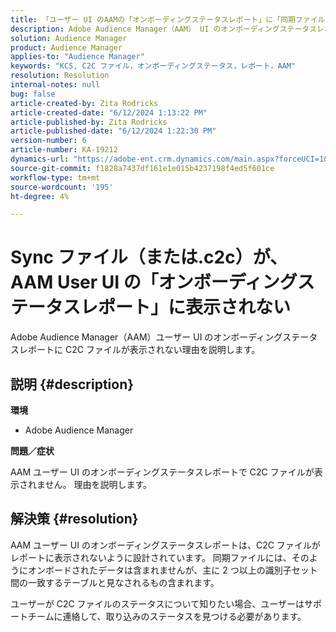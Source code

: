 ```yaml
---
title: 「ユーザー UI のAAMの「オンボーディングステータスレポート」に「同期ファイル（または.c2c）」が表示されない」
description: Adobe Audience Manager（AAM） UI のオンボーディングステータスレポートに C2C ファイルが表示されない理由を説明します。
solution: Audience Manager
product: Audience Manager
applies-to: "Audience Manager"
keywords: "KCS, C2C ファイル，オンボーディングステータス，レポート，AAM"
resolution: Resolution
internal-notes: null
bug: false
article-created-by: Zita Rodricks
article-created-date: "6/12/2024 1:13:22 PM"
article-published-by: Zita Rodricks
article-published-date: "6/12/2024 1:22:30 PM"
version-number: 6
article-number: KA-19212
dynamics-url: "https://adobe-ent.crm.dynamics.com/main.aspx?forceUCI=1&pagetype=entityrecord&etn=knowledgearticle&id=c6fb2b86-bd28-ef11-840b-000d3a372703"
source-git-commit: f1828a7437df161e1e015b4237198f4ed5f601ce
workflow-type: tm+mt
source-wordcount: '195'
ht-degree: 4%

---
```


# Sync ファイル（または.c2c）が、AAM User UI の「オンボーディングステータスレポート」に表示されない


Adobe Audience Manager（AAM）ユーザー UI のオンボーディングステータスレポートに C2C ファイルが表示されない理由を説明します。

## 説明 {#description}


<b>環境</b>

- Adobe Audience Manager

<b>問題／症状</b>

AAM ユーザー UI のオンボーディングステータスレポートで C2C ファイルが表示されません。 理由を説明します。


## 解決策 {#resolution}


AAM ユーザー UI のオンボーディングステータスレポートは、C2C ファイルがレポートに表示されないように設計されています。 同期ファイルには、そのようにオンボードされたデータは含まれませんが、主に 2 つ以上の識別子セット間の一致するテーブルと見なされるもの含まれます。

ユーザーが C2C ファイルのステータスについて知りたい場合、ユーザーはサポートチームに連絡して、取り込みのステータスを見つける必要があります。
